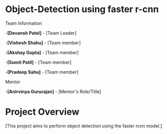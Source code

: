 # Object-Detection using faster r-cnn
Team Information

-**[Devansh Patel]** - [Team Leader]

-**[Vishesh Shahu]** - [Team member]

-**[Akshay Gupta]** - [Team member]

-**[Sumit Patil]** - [Team member]

-**[Pradeep Sahu]** - [Team member]

Mentor

-**[Anirvinya Gururajan]** - [Mentor's Role/Title]

# Project Overview
[This project aims to perform object detection using the faster rcnn model.]
